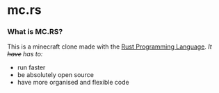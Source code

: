 # mc.rs

### What is MC.RS?

This is a minecraft clone made with the [Rust Programming Language](https://www.rust-lang.org/). *It ~~have~~ has to:*

- run faster
- be absolutely open source
- have more organised and flexible code
